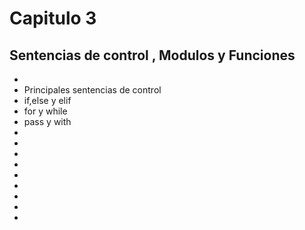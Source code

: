 # Capitulo 3

## Sentencias de control , Modulos y Funciones

<ul>
<li></li>
<li>Principales sentencias de control<li>if,else y elif</li><li>for y while</li><li>pass y with</li></li>
<li></li>
<li></li>
<li></li>
<li></li>
<li></li>
<li></li>
<li></li>
<li></li>
<li></li>
</ul>
